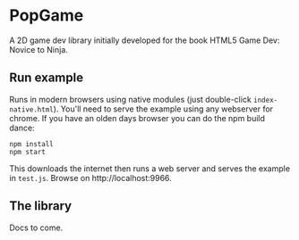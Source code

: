 # PopGame

A 2D game dev library initially developed for the book HTML5 Game Dev: Novice to Ninja.

## Run example

Runs in modern browsers using native modules (just double-click `index-native.html`). You'll need to serve the example using any webserver for chrome. If you have an olden days browser you can do the npm build dance:

```
npm install
npm start
```

This downloads the internet then runs a web server and serves the example in `test.js`. Browse on http://localhost:9966.

## The library

Docs to come.
